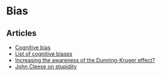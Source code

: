 # Bias

## Articles

- [Cognitive bias](https://en.wikipedia.org/wiki/Cognitive_bias)
- [List of cognitive biases
](https://en.wikipedia.org/wiki/List_of_cognitive_biases)
- [Increasing the awareness of the Dunning-Kruger effect?](https://electronics.meta.stackexchange.com/questions/3814/increasing-the-awareness-of-the-dunning-kruger-effect)
- [John Cleese on stupidity](https://www.youtube.com/watch?v=wvVPdyYeaQU)
